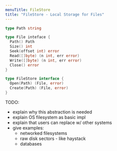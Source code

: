 ```yaml
---
menuTitle: FileStore
title: "FileStore - Local Storage for Files"
---
```



```go
type Path string

type File inteface {
  Path() Path
  Size() int
  Seek(offset int) error
  Read([]byte) (n int, err error)
  Write([]byte) (n int, err error)
  Close() error
}

type FileStore interface {
  Open(Path) (File, error)
  Create(Path) (File, error)
}
```

TODO:

- explain why this abstraction is needed
- explain OS filesystem as basic impl
- explain that users can replace w/ other systems
- give examples:
  - networked filesystems
  - raw disk sectors - like haystack
  - databases
